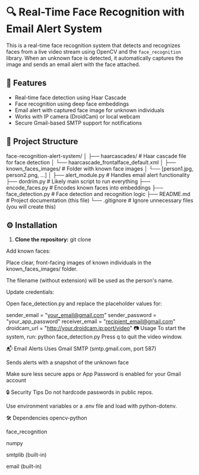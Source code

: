 # 🔍 Real-Time Face Recognition with Email Alert System

This is a real-time face recognition system that detects and recognizes faces from a live video stream using OpenCV and the `face_recognition` library. When an unknown face is detected, it automatically captures the image and sends an email alert with the face attached.

## 🚀 Features

- Real-time face detection using Haar Cascade
- Face recognition using deep face embeddings
- Email alert with captured face image for unknown individuals
- Works with IP camera (DroidCam) or local webcam
- Secure Gmail-based SMTP support for notifications

## 📁 Project Structure

face-recognition-alert-system/
│
├── haarcascades/              # Haar cascade file for face detection
│   └── haarcascade_frontalface_default.xml
│
├── known_faces_images/        # Folder with known face images
│   └── [person1.jpg, person2.png, ...]
│
├── alert_module.py            # Handles email alert functionality
├── dordrim.py                 # Likely main script to run everything
├── encode_faces.py            # Encodes known faces into embeddings
├── face_detection.py          # Face detection and recognition logic
├── README.md                  # Project documentation (this file)
└── .gitignore                 # Ignore unnecessary files (you will create this)

## ⚙️ Installation

1. **Clone the repository:**
   git clone 
   
Add known faces:

Place clear, front-facing images of known individuals in the known_faces_images/ folder.

The filename (without extension) will be used as the person's name.

Update credentials:

Open face_detection.py and replace the placeholder values for:

sender_email = "your_email@gmail.com"
sender_password = "your_app_password"
receiver_email = "recipient_email@gmail.com"
droidcam_url = "http://your.droidcam.ip:port/video"
📷 Usage
To start the system, run:
python face_detection.py
Press q to quit the video window.

📬 Email Alerts
Uses Gmail SMTP (smtp.gmail.com, port 587)

Sends alerts with a snapshot of the unknown face

Make sure less secure apps or App Password is enabled for your Gmail account

🔒 Security Tips
Do not hardcode passwords in public repos.

Use environment variables or a .env file and load with python-dotenv.

🛠️ Dependencies
opencv-python

face_recognition

numpy

smtplib (built-in)

email (built-in)
